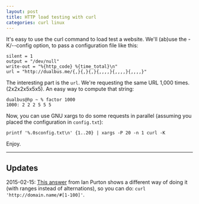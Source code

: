 ```yaml
---
layout: post
title: HTTP load testing with curl
categories: curl linux
---
```


It's easy to use the curl command to load test a website. We'll (ab)use the
-K/--config option, to pass a configuration file like this:

    silent = 1
    output = "/dev/null"
    write-out = "%{http_code} %{time_total}\n"
    url = "http://dualbus.me/{,}{,}{,}{,,,,}{,,,,}{,,,,}"

The interesting part is the `url`. We're requesting the same URL 1,000 times.
(2x2x2x5x5x5). An easy way to compute that string:

    dualbus@hp ~ % factor 1000
    1000: 2 2 2 5 5 5

Now, you can use GNU xargs to do some requests in parallel (assuming you placed
the configuration in `config.txt`):

    printf '%.0sconfig.txt\n' {1..20} | xargs -P 20 -n 1 curl -K

Enjoy.

* * *

## Updates

2015-02-15: [This answer](http://serverfault.com/a/358464) from Ian Purton
shows a different way of doing it (with ranges instead of alternations), so you
can do: `curl 'http://domain.name/#[1-100]'`.
